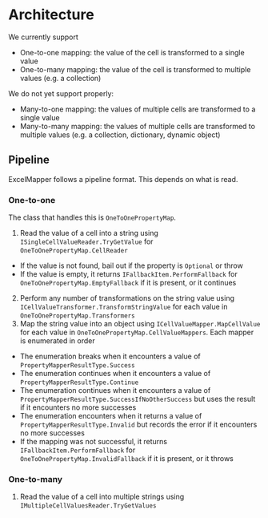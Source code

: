 # Architecture

We currently support
- One-to-one mapping: the value of the cell is transformed to a single value
- One-to-many mapping: the value of the cell is transformed to multiple values (e.g. a collection)

We do not yet support properly:
- Many-to-one mapping: the values of multiple cells are transformed to a single value
- Many-to-many mapping: the values of multiple cells are transformed to multiple values (e.g. a collection, dictionary, dynamic object)

## Pipeline
ExcelMapper follows a pipeline format. This depends on what is read.

### One-to-one
The class that handles this is `OneToOnePropertyMap`.
1. Read the value of a cell into a string using `ISingleCellValueReader.TryGetValue` for `OneToOnePropertyMap.CellReader`
- If the value is not found, bail out if the property is `Optional` or throw
- If the value is empty, it returns `IFallbackItem.PerformFallback` for `OneToOnePropertyMap.EmptyFallback` if it is present, or it continues
2. Perform any number of transformations on the string value using `ICellValueTransformer.TransformStringValue` for each value in `OneToOnePropertyMap.Transformers`
3. Map the string value into an object using `ICellValueMapper.MapCellValue` for each value in `OneToOnePropertyMap.CellValueMappers`. Each mapper is enumerated in order
- The enumeration breaks when it encounters a value of `PropertyMapperResultType.Success`
- The enumeration continues when it encounters a value of `PropertyMapperResultType.Continue`
- The enumeration continues when it encounters a value of `PropertyMapperResultType.SuccessIfNoOtherSuccess` but uses the result if it encounters no more successes
- The enumeration encounters when it returns a value of `PropertyMapperResultType.Invalid` but records the error if it encounters no more successes
- If the mapping was not successful, it returns `IFallbackItem.PerformFallback` for `OneToOnePropertyMap.InvalidFallback` if it is present, or it throws

### One-to-many
1. Read the value of a cell into multiple strings using `IMultipleCellValuesReader.TryGetValues`